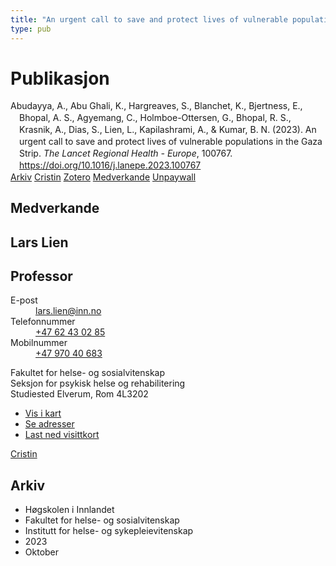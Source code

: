 ```yaml
---
title: "An urgent call to save and protect lives of vulnerable populations in the Gaza Strip"
type: pub
---
```

<h1>Publikasjon</h1>
<article id="csl-bib-container-28PCLT82" class="csl-bib-container">
  <div class="csl-bib-body" style="line-height: 1.35; padding-left: 1em; text-indent:-1em;">
  <div class="csl-entry">Abudayya, A., Abu Ghali, K., Hargreaves, S., Blanchet, K., Bjertness, E., Bhopal, A. S., Agyemang, C., Holmboe-Ottersen, G., Bhopal, R. S., Krasnik, A., Dias, S., Lien, L., Kapilashrami, A., &amp; Kumar, B. N. (2023). An urgent call to save and protect lives of vulnerable populations in the Gaza Strip. <i>The Lancet Regional Health - Europe</i>, 100767. <a href="https://doi.org/10.1016/j.lanepe.2023.100767">https://doi.org/10.1016/j.lanepe.2023.100767</a></div>
</div>
  <div class="csl-bib-buttons">
    <a href="#taxonomy-article-28PCLT82" class="csl-bib-button">Arkiv</a>
    <a href="https://app.cristin.no/results/show.jsf?id=2187321" alt="Cristin URL" class="csl-bib-button">Cristin</a>
    <a href="http://zotero.org/groups/5022929/items/28PCLT82" alt="Zotero URL" class="csl-bib-button">Zotero</a>
    <a href="#contributors-article-28PCLT82" class="csl-bib-button">Medverkande</a>
    <a href="https://doi.org/10.1016/j.lanepe.2023.100767" class="csl-bib-button">Unpaywall</a>
  </div>
  <div id="csl-bib-meta-container-28PCLT82"></div>
</article>
<div id="csl-bib-meta-28PCLT82" class="csl-bib-meta">
  <article id="contributors-article-28PCLT82" class="contributors-article">
    <h1>Medverkande</h1>
    <div class="personas">
<div class="vrtx-hinn-person-card">
<div class="photo">
<i class="lar la-user-circle missing-person"></i>
</div>
<div class="info">
<hgroup><h1>Lars Lien</h1>
<h2>Professor</h2>
</hgroup><dl>
<dt>E-post</dt>
<dd>
<a href="mailto:lars.lien@inn.no">lars.lien@inn.no</a>
</dd>
<dt>Telefonnummer</dt>
<dd><a href="tel:+4762430285">
+47 62 43 02 85
</a></dd>
<dt>Mobilnummer</dt>
<dd><a href="tel:+4797040683">
+47 970 40 683
</a></dd>
</dl>
<p>
Fakultet for helse- og sosialvitenskap<br>
Seksjon for psykisk helse og rehabilitering<br>
Studiested Elverum,
Rom 4L3202
</p>
<ul class="vrtx-hinn-links">
<li><a href="https://www.google.com/maps?q=60.88177,11.53669">Vis i kart</a></li>
<li><a href="https://www.inn.no/finn-en-ansatt/lars-lien.html#vrtx-hinn-addresses">Se adresser</a></li>
<li><a href="https://www.inn.no/finn-en-ansatt/lars-lien.html?vrtx=vcf">Last ned visittkort</a></li>
</ul>
</div>
</div>
<a href="https://app.cristin.no/persons/show.jsf?id=14287" alt="Cristin URL" class="personas-cristin">Cristin</a>
</div>
  </article>
  <article id="taxonomy-article-28PCLT82" class="taxonomy-article">
    <h1>Arkiv</h1>
    <ul>
      <li>Høgskolen i Innlandet</li>
      <li>Fakultet for helse- og sosialvitenskap</li>
      <li>Institutt for helse- og sykepleievitenskap</li>
      <li>2023</li>
      <li>Oktober</li>
    </ul>
  </article>
</div>

